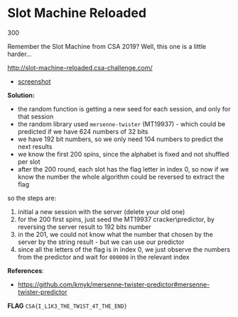 # Slot Machine Reloaded
300

Remember the Slot Machine from CSA 2019?
Well, this one is a little harder...

http://slot-machine-reloaded.csa-challenge.com/


- [screenshot](../../images/slot-machine-website.png?raw=true)


**Solution:**

- the random function is getting a new seed for each session, and only for that session
- the random library used `mersenne-twister` (MT19937) - which could be predicted if we have 624 numbers of 32 bits
- we have 192 bit numbers, so we only need 104 numbers to predict the next results
- we know the first 200 spins, since the alphabet is fixed and not shuffled per slot
- after the 200 round, each slot has the flag letter in index 0, so now if we know the number the whole algorithm could be reversed to extract the flag

so the steps are:
1. initial a new session with the server (delete your old one)
2. for the 200 first spins, just seed the MT19937 cracker\predictor, by reversing the server result to 192 bits number
3. in the 201, we could not know what the number that chosen by the server by the string result - but we can use our predictor
4. since all the letters of the flag is in index 0, we just observe  the numbers from the predictor and wait for `000000` in the relevant index

**References**:
- https://github.com/kmyk/mersenne-twister-predictor#mersenne-twister-predictor

**FLAG** 
 `CSA{I_L1K3_THE_TW1ST_4T_THE_END}`
